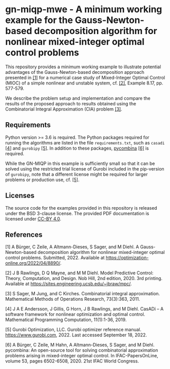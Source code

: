 # gn-miqp-mwe - A minimum working example for the Gauss-Newton-based decomposition algorithm for nonlinear mixed-integer optimal control problems

This repository provides a minimum working example to illustrate potential advantages of the Gauss-Newton-based decomposition approach presented in [[1]](#1) for a numerical case study of Mixed-Integer Optimal Control (MIOC) of a simple nonlinear and unstable system, cf. [[2]](#2), Example 8.17, pp. 577-579.

We describe the problem setup and implementation and compare the results of the proposed approach to results obtained using the Combinatorial Integral Approximation (CIA) problem [[3]](#3).

## Requirements

Python version >= 3.6 is required. The Python packages required for running the algorithms are listed in the file `requirements.txt`, such as `casadi` [[4]](#4) and `gurobipy` [[5]](#5). In addition to these packages, [pycombina](https://github.com/adbuerger/pycombina) [[6]](#6) is required.

While the GN-MIQP in this example is sufficiently small so that it can be solved using the restricted trial license of Gurobi included in the pip-version of `gurobipy`, note that a different license might be required for larger problems or production use, cf. [[5]](#5).

## Licenses

The source code for the examples provided in this repository is released under the BSD 3-clause license. The provided PDF documentation is licensed under [CC-BY 4.0](https://creativecommons.org/licenses/by/4.0/).

## References
<a id="1">[1]</a> 
A Bürger, C Zeile, A Altmann-Dieses, S Sager, and M Diehl. A Gauss-Newton-based decomposition algorithm for nonlinear mixed-integer optimal control problems. Submitted, 2022. Available at https://optimization-online.org/2022/04/8890/.

<a id="2">[2]</a> 
J B Rawlings, D Q Mayne, and M M Diehl. Model Predictive Control: Theory, Computation, and Design. Nob Hill, 2nd edition, 2020. 3rd printing. Available at https://sites.engineering.ucsb.edu/~jbraw/mpc/.

<a id="3">[3]</a> 
S Sager, M Jung, and C Kirches. Combinatorial integral approximation. Mathematical Methods of Operations Research, 73(3):363, 2011.

<a id="4">[4]</a> 
J A E Andersson, J Gillis, G Horn, J B Rawlings, and M Diehl. CasADi – A software framework for nonlinear optimization and optimal control. Mathematical Programming Computation, 11(1):1-36, 2019.

<a id="5">[5]</a> 
Gurobi Optimization, LLC. Gurobi optimizer reference manual. https://www.gurobi.com, 2022. Last accessed September 18, 2022.

<a id="6">[6]</a> 
A Bürger, C Zeile, M Hahn, A Altmann-Dieses, S Sager, and M Diehl. pycombina: An open-source tool for solving combinatorial approximation problems arising in mixed-integer optimal control. In IFAC-PapersOnLine, volume 53, pages 6502-6508, 2020. 21st IFAC World Congress.
